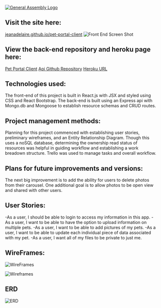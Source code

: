 [![General Assembly Logo](https://camo.githubusercontent.com/1a91b05b8f4d44b5bbfb83abac2b0996d8e26c92/687474703a2f2f692e696d6775722e636f6d2f6b6538555354712e706e67)](https://generalassemb.ly/education/web-development-immersive)

## Visit the site here:
[jeanadelaire.github.io/pet-portal-client](https://jeanadelaire.github.io/pet-portal-client/#/)
![Front End Screen Shot](https://user-images.githubusercontent.com/41646757/51698390-10659300-1fd8-11e9-982a-d5215b51f4f2.png)
## View the back-end repository and heroku page here:
[Pet Portal Client](https://jeanadelaire.github.io/pet-portal-client/#/)
[Api Github Repository](https://github.com/JeanaDeLaire/pet-portal-api)
[Heroku URL](https://infinite-waters-72391.herokuapp.com/)

## Technologies used:
The front-end of this project is built in React.js with JSX and styled using CSS and React Bootstrap. The back-end is built using an Express api with Mongo.db and Mongoose to establish resource schemas and CRUD routes.

## Project management methods:
Planning for this project commenced with establishing user stories, preliminary wireframes, and an Entity Relationship Diagram. Though this uses a noSQL database, determining the ownership read status of resources was helpful in guiding workflow and establishing a work breadown structure. Trello was used to manage tasks and overall workflow.

## Plans for future improvements and versions:
The next big improvement is to add the ability for users to delete photos from their carousel. One additional goal is to allow photos to be open view and shared with other users.

## User Stories:
-As a user, I should be able to login to access my information in this app.
-As a user, I want to be able to have the option to upload information on multiple pets.
-As a user, I want to be able to add pictures of my pets.
-As a user, I want to be able to update each individual piece of data associated with my pet.
-As a user, I want all of my files to be private to just me.

## WireFrames:

![WireFrames](https://user-images.githubusercontent.com/41646757/51697544-0e023980-1fd6-11e9-9264-e85c741749b7.png)

![Wireframes](https://user-images.githubusercontent.com/41646757/51697592-30945280-1fd6-11e9-8844-331b76a2e859.png)

## ERD
![ERD](https://user-images.githubusercontent.com/41646757/51697624-443fb900-1fd6-11e9-9477-0be2dbc362ab.png)

